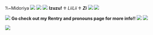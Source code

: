 𐙚~Midoriya
![](https://cdn.discordapp.com/attachments/1164061276784312411/1312707783531171840/zjjzlo.gif?ex=674d79e4&is=674c2864&hm=606a96d716df6a8c4327acc869ec474ba5da38fe7fe80b34ef20f2a7f080db1b&)
![](https://cdn.discordapp.com/attachments/1307881999838482555/1312707394643431444/Untitled144_20241201021011.png?ex=674d7987&is=674c2807&hm=d8c9ca9c32632d1f14a584d533ebf88dcd83da153a02eea009e6b876a7a52b97&)
![](https://cdn.discordapp.com/attachments/1164061276784312411/1312690317471780964/4njtw7.gif?ex=674d69a0&is=674c1820&hm=a5bcb2ecc983a839c438586b4c54f7139ea90c7817f428f47603a5755fdb15ac&)  **Izuzu!** ♰ *LiiLii* ♰ ***Zi*** ![](https://cdn.discordapp.com/attachments/1164061276784312411/1312681588735082536/tumblr_c06ff8152a446d69d009b9e183ffd2b0_a3448007_250.gif?ex=674d617f&is=674c0fff&hm=f3ffa329179b2a733a84767c763b128dac3029b3087808787ab0c36afaa6de8b&)
![](https://cdn.discordapp.com/attachments/1164061276784312411/1312707790221082634/image-2024-05-23-223427658.png?ex=674d79e6&is=674c2866&hm=ad2af4e8898b25a2246c802daa6347f2bbd7b8cbd9503b3c8e479cd80cdcc0f0&)

![](https://cdn.discordapp.com/attachments/1164061276784312411/1312681668590702672/qdm41l.gif?ex=674d6192&is=674c1012&hm=38c8040c5ecc72306ff4ea273d9341310cf5ad3a40d82e902c36d9e9b6896d53&)     **Go check out my Rentry and pronouns page for more info!!** ![](https://cdn.discordapp.com/attachments/1164061276784312411/1312681668590702672/qdm41l.gif?ex=674d6192&is=674c1012&hm=38c8040c5ecc72306ff4ea273d9341310cf5ad3a40d82e902c36d9e9b6896d53&)
![](https://cdn.discordapp.com/attachments/1164061276784312411/1312707783531171840/zjjzlo.gif?ex=674d79e4&is=674c2864&hm=606a96d716df6a8c4327acc869ec474ba5da38fe7fe80b34ef20f2a7f080db1b&)




![](https://media.discordapp.net/attachments/1164061276784312411/1313322074630258769/gnr7ie.gif?ex=674fb5fe&is=674e647e&hm=9e6e883052ccae4f83d9e7ed41b24fd01870cf22f2e0a05638b589d783e9f84e&=)
